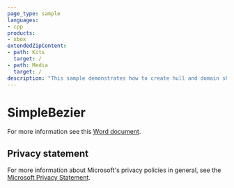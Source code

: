 ```yaml
---
page_type: sample
languages:
- cpp
products:
- xbox
extendedZipContent:
- path: Kits
  target: /
- path: Media
  target: /
description: "This sample demonstrates how to create hull and domain shaders to draw a tessellated Bezier surface representing a Mobius strip for DirectX 12 on Xbox."
---
```


# SimpleBezier

For more information see this [Word document](https://github.com/microsoft/Xbox-GDK-Samples/blob/main/Samples/IntroGraphics/SimpleBezier/Readme.docx).

## Privacy statement

For more information about Microsoft's privacy policies in general, see the [Microsoft Privacy Statement](https://privacy.microsoft.com/privacystatement/).
